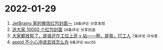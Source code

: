 # 2022-01-29

1. [JetBrains 家的微信红包封面～](https://www.v2ex.com/t/831233) `10条评论` `分享发现`
1. [送大家 10000 个红包封面](https://www.v2ex.com/t/831223) `10条评论` `分享创造`
1. [大家都放假了，是谁还在工位上逛 v 站——啊，是我，打工人](https://www.v2ex.com/t/831234) `7条评论` `问与答`
1. [appid 不小心冲进去钱怎么办](https://www.v2ex.com/t/831220) `6条评论` `macOS`
